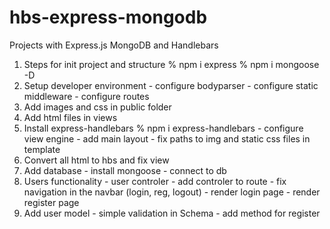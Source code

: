 # hbs-express-mongodb
Projects with Express.js MongoDB and Handlebars

1. Steps for init project and structure
        % npm i express
        % npm i mongoose -D
2. Setup developer environment
         - configure bodyparser
         - configure static middleware
         - configure routes
3. Add images and css in public folder
4. Add html files in views
5. Install express-handlebars
        % npm i express-handlebars
        - configure view engine
        - add main layout
        - fix paths to img and static css files in template
6. Convert all html to hbs and fix view
7. Add database
        - install mongoose
        - connect to db
8. Users functionality
        - user controler
        - add controler to route
        - fix navigation in the navbar (login, reg, logout)
        - render login page
        - render register page
9. Add user model
        - simple validation in Schema
        - add method for register